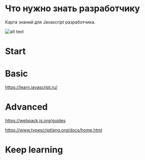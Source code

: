 # Что нужно знать разработчику

Карта знаний для Javascript разработчика.

![alt text](https://github.com/js-machine/dashboard/blob/master/topics/basis/%D0%A7%D1%82%D0%BE%20%D0%BD%D1%83%D0%B6%D0%BD%D0%BE%20%D0%B7%D0%BD%D0%B0%D1%82%D1%8C%20%D1%80%D0%B0%D0%B7%D1%80%D0%B0%D0%B1%D0%BE%D1%82%D1%87%D0%B8%D0%BA%D1%83.png)

# Start


# Basic

https://learn.javascript.ru/

# Advanced

https://webpack.js.org/guides

https://www.typescriptlang.org/docs/home.html


# Keep learning
